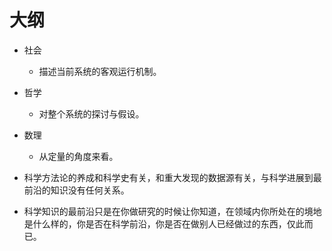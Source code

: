 # 大纲


- 社会
  - 描述当前系统的客观运行机制。
- 哲学
  - 对整个系统的探讨与假设。
- 数理
  - 从定量的角度来看。



- 科学方法论的养成和科学史有关，和重大发现的数据源有关，与科学进展到最前沿的知识没有任何关系。
- 科学知识的最前沿只是在你做研究的时候让你知道，在领域内你所处在的境地是什么样的，你是否在科学前沿，你是否在做别人已经做过的东西，仅此而已。